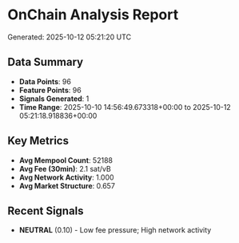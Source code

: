 # OnChain Analysis Report
Generated: 2025-10-12 05:21:20 UTC

## Data Summary
- **Data Points**: 96
- **Feature Points**: 96
- **Signals Generated**: 1
- **Time Range**: 2025-10-10 14:56:49.673318+00:00 to 2025-10-12 05:21:18.918836+00:00

## Key Metrics
- **Avg Mempool Count**: 52188
- **Avg Fee (30min)**: 2.1 sat/vB
- **Avg Network Activity**: 1.000
- **Avg Market Structure**: 0.657

## Recent Signals
- **NEUTRAL** (0.10) - Low fee pressure; High network activity

